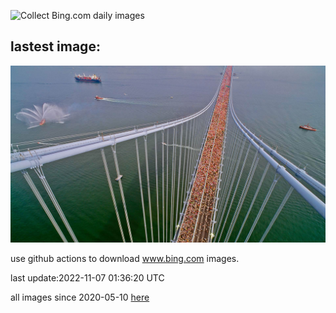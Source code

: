 ![Collect Bing.com daily images](https://github.com/counter2015/bing-daily-images/workflows/Collect%20Bing.com%20daily%20images/badge.svg)
## lastest image:
![](images/MarathonSunday.jpg)

use github actions to download www.bing.com images.

last update:2022-11-07 01:36:20 UTC

all images since 2020-05-10 [here](https://github.com/counter2015/bing-daily-images/tree/master/images) 
